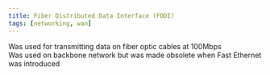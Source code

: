 ```yaml
---
title: Fiber Distributed Data Interface (FDDI)
tags: [networking, wan]
---
```


Was used for transmitting data on fiber optic cables at 100Mbps  
Was used on backbone network but was made obsolete when Fast Ethernet was introduced